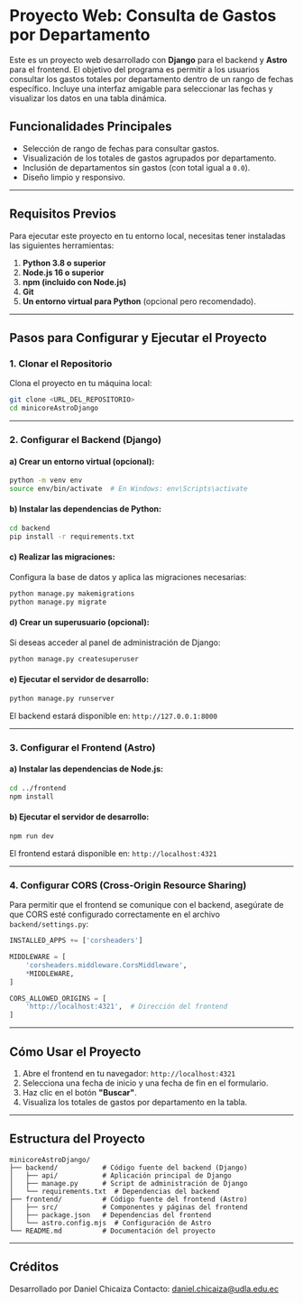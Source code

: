 # Proyecto Web: Consulta de Gastos por Departamento

Este es un proyecto web desarrollado con **Django** para el backend y **Astro** para el frontend. El objetivo del programa es permitir a los usuarios consultar los gastos totales por departamento dentro de un rango de fechas específico. Incluye una interfaz amigable para seleccionar las fechas y visualizar los datos en una tabla dinámica.

## **Funcionalidades Principales**
- Selección de rango de fechas para consultar gastos.
- Visualización de los totales de gastos agrupados por departamento.
- Inclusión de departamentos sin gastos (con total igual a `0.0`).
- Diseño limpio y responsivo.

---

## **Requisitos Previos**

Para ejecutar este proyecto en tu entorno local, necesitas tener instaladas las siguientes herramientas:

1. **Python 3.8 o superior**
2. **Node.js 16 o superior**
3. **npm (incluido con Node.js)**
4. **Git**
5. **Un entorno virtual para Python** (opcional pero recomendado).

---

## **Pasos para Configurar y Ejecutar el Proyecto**

### **1. Clonar el Repositorio**
Clona el proyecto en tu máquina local:

```bash
git clone <URL_DEL_REPOSITORIO>
cd minicoreAstroDjango
```

---

### **2. Configurar el Backend (Django)**

#### **a) Crear un entorno virtual** (opcional):
```bash
python -m venv env
source env/bin/activate  # En Windows: env\Scripts\activate
```

#### **b) Instalar las dependencias de Python:**
```bash
cd backend
pip install -r requirements.txt
```

#### **c) Realizar las migraciones:**
Configura la base de datos y aplica las migraciones necesarias:

```bash
python manage.py makemigrations
python manage.py migrate
```

#### **d) Crear un superusuario (opcional):**
Si deseas acceder al panel de administración de Django:
```bash
python manage.py createsuperuser
```

#### **e) Ejecutar el servidor de desarrollo:**
```bash
python manage.py runserver
```
El backend estará disponible en: `http://127.0.0.1:8000`

---

### **3. Configurar el Frontend (Astro)**

#### **a) Instalar las dependencias de Node.js:**
```bash
cd ../frontend
npm install
```

#### **b) Ejecutar el servidor de desarrollo:**
```bash
npm run dev
```
El frontend estará disponible en: `http://localhost:4321`

---

### **4. Configurar CORS (Cross-Origin Resource Sharing)**
Para permitir que el frontend se comunique con el backend, asegúrate de que CORS esté configurado correctamente en el archivo `backend/settings.py`:

```python
INSTALLED_APPS += ['corsheaders']

MIDDLEWARE = [
    'corsheaders.middleware.CorsMiddleware',
    *MIDDLEWARE,
]

CORS_ALLOWED_ORIGINS = [
    'http://localhost:4321',  # Dirección del frontend
]
```

---

## **Cómo Usar el Proyecto**

1. Abre el frontend en tu navegador: `http://localhost:4321`
2. Selecciona una fecha de inicio y una fecha de fin en el formulario.
3. Haz clic en el botón **"Buscar"**.
4. Visualiza los totales de gastos por departamento en la tabla.

---

## **Estructura del Proyecto**

```
minicoreAstroDjango/
├── backend/           # Código fuente del backend (Django)
│   ├── api/           # Aplicación principal de Django
│   ├── manage.py      # Script de administración de Django
│   └── requirements.txt  # Dependencias del backend
├── frontend/          # Código fuente del frontend (Astro)
│   ├── src/           # Componentes y páginas del frontend
│   ├── package.json   # Dependencias del frontend
│   └── astro.config.mjs  # Configuración de Astro
└── README.md          # Documentación del proyecto
```

---

## **Créditos**
Desarrollado por Daniel Chicaiza
Contacto: daniel.chicaiza@udla.edu.ec

